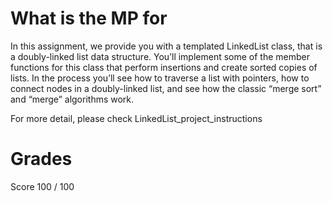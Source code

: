 # What is the MP for
In this assignment, we provide you with a templated LinkedList class, that is a doubly-linked list data
structure. You’ll implement some of the member functions for this class that perform insertions and create
sorted copies of lists. In the process you’ll see how to traverse a list with pointers, how to connect nodes in a
doubly-linked list, and see how the classic “merge sort” and “merge” algorithms work.

For more detail, please check LinkedList_project_instructions

# Grades
Score 100 / 100